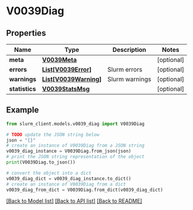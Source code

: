 # V0039Diag


## Properties

Name | Type | Description | Notes
------------ | ------------- | ------------- | -------------
**meta** | [**V0039Meta**](V0039Meta.md) |  | [optional] 
**errors** | [**List[V0039Error]**](V0039Error.md) | Slurm errors | [optional] 
**warnings** | [**List[V0039Warning]**](V0039Warning.md) | Slurm warnings | [optional] 
**statistics** | [**V0039StatsMsg**](V0039StatsMsg.md) |  | [optional] 

## Example

```python
from slurm_client.models.v0039_diag import V0039Diag

# TODO update the JSON string below
json = "{}"
# create an instance of V0039Diag from a JSON string
v0039_diag_instance = V0039Diag.from_json(json)
# print the JSON string representation of the object
print(V0039Diag.to_json())

# convert the object into a dict
v0039_diag_dict = v0039_diag_instance.to_dict()
# create an instance of V0039Diag from a dict
v0039_diag_from_dict = V0039Diag.from_dict(v0039_diag_dict)
```
[[Back to Model list]](../README.md#documentation-for-models) [[Back to API list]](../README.md#documentation-for-api-endpoints) [[Back to README]](../README.md)


